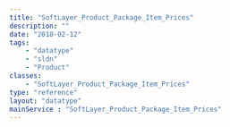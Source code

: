 ```yaml
---
title: "SoftLayer_Product_Package_Item_Prices"
description: ""
date: "2018-02-12"
tags:
    - "datatype"
    - "sldn"
    - "Product"
classes:
    - "SoftLayer_Product_Package_Item_Prices"
type: "reference"
layout: "datatype"
mainService : "SoftLayer_Product_Package_Item_Prices"
---
```

